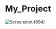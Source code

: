 # My_Project
![Screenshot (694)](https://user-images.githubusercontent.com/94820292/163385718-d046dbc4-a708-4684-9890-7abfb3ba14d3.png)
